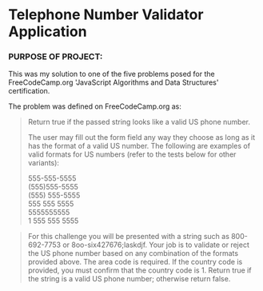 <h1> Telephone Number Validator Application </h1>

<h3> PURPOSE OF PROJECT: </h3>

This was my solution to one of the five problems posed for the FreeCodeCamp.org 'JavaScript 
Algorithms and Data Structures' certification.

The problem was defined on FreeCodeCamp.org as:

> Return true if the passed string looks like a valid US phone number.
> 
> The user may fill out the form field any way they choose as long as it has the format of a valid US number. 
> The following are examples of valid formats for US numbers (refer to the tests below for other variants):
>
> 555-555-5555 </br>
> (555)555-5555 </br>
> (555) 555-5555 </br>
> 555 555 5555 </br>
> 5555555555 </br>
> 1 555 555 5555 </br>

> For this challenge you will be presented with a string such as 800-692-7753 or 8oo-six427676;laskdjf. Your job is to validate or reject the US phone number based on any combination of the formats provided above. 
> The area code is required. If the country code is provided, you must confirm that the country code is 1. Return true if the string is a valid US phone number; otherwise return false.

    


